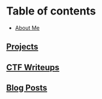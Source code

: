 # Table of contents

* [About Me](README.md)

## [Projects](posts/projects.md)
## [CTF Writeups](posts/ctf-writeups.md)
## [Blog Posts](posts/blog-posts.md)

